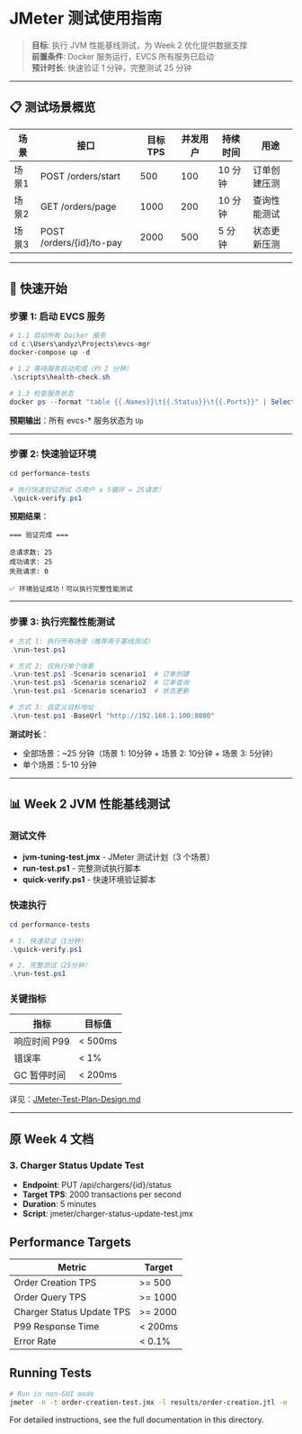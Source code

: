 # JMeter 测试使用指南

> **目标**: 执行 JVM 性能基线测试，为 Week 2 优化提供数据支撑  
> **前置条件**: Docker 服务运行，EVCS 所有服务已启动  
> **预计时长**: 快速验证 1 分钟，完整测试 25 分钟

---

## 📋 测试场景概览

| 场景 | 接口 | 目标 TPS | 并发用户 | 持续时间 | 用途 |
|------|------|----------|----------|----------|------|
| 场景1 | POST /orders/start | 500 | 100 | 10 分钟 | 订单创建压测 |
| 场景2 | GET /orders/page | 1000 | 200 | 10 分钟 | 查询性能测试 |
| 场景3 | POST /orders/{id}/to-pay | 2000 | 500 | 5 分钟 | 状态更新压测 |

---

## 🚀 快速开始

### 步骤 1: 启动 EVCS 服务

```powershell
# 1.1 启动所有 Docker 服务
cd c:\Users\andyz\Projects\evcs-mgr
docker-compose up -d

# 1.2 等待服务启动完成（约 2 分钟）
.\scripts\health-check.sh

# 1.3 检查服务状态
docker ps --format "table {{.Names}}\t{{.Status}}\t{{.Ports}}" | Select-String "evcs-"
```

**预期输出**：所有 evcs-* 服务状态为 `Up`

---

### 步骤 2: 快速验证环境

```powershell
cd performance-tests

# 执行快速验证测试（5用户 x 5循环 = 25请求）
.\quick-verify.ps1
```

**预期结果**：
```
=== 验证完成 ===

总请求数: 25
成功请求: 25
失败请求: 0

✅ 环境验证成功！可以执行完整性能测试
```

---

### 步骤 3: 执行完整性能测试

```powershell
# 方式 1: 执行所有场景（推荐用于基线测试）
.\run-test.ps1

# 方式 2: 仅执行单个场景
.\run-test.ps1 -Scenario scenario1  # 订单创建
.\run-test.ps1 -Scenario scenario2  # 订单查询
.\run-test.ps1 -Scenario scenario3  # 状态更新

# 方式 3: 自定义目标地址
.\run-test.ps1 -BaseUrl "http://192.168.1.100:8080"
```

**测试时长**：
- 全部场景：~25 分钟（场景 1: 10分钟 + 场景 2: 10分钟 + 场景 3: 5分钟）
- 单个场景：5-10 分钟

---

## 📊 Week 2 JVM 性能基线测试

### 测试文件

- **jvm-tuning-test.jmx** - JMeter 测试计划（3 个场景）
- **run-test.ps1** - 完整测试执行脚本
- **quick-verify.ps1** - 快速环境验证脚本

### 快速执行

```powershell
cd performance-tests

# 1. 快速验证（1分钟）
.\quick-verify.ps1

# 2. 完整测试（25分钟）
.\run-test.ps1
```

### 关键指标

| 指标 | 目标值 |
|------|--------|
| 响应时间 P99 | < 500ms |
| 错误率 | < 1% |
| GC 暂停时间 | < 200ms |

详见：[JMeter-Test-Plan-Design.md](JMeter-Test-Plan-Design.md)

---

## 原 Week 4 文档

### 3. Charger Status Update Test
- **Endpoint**: PUT /api/chargers/{id}/status
- **Target TPS**: 2000 transactions per second
- **Duration**: 5 minutes
- **Script**: jmeter/charger-status-update-test.jmx

## Performance Targets

| Metric | Target |
|--------|--------|
| Order Creation TPS | >= 500 |
| Order Query TPS | >= 1000 |
| Charger Status Update TPS | >= 2000 |
| P99 Response Time | < 200ms |
| Error Rate | < 0.1% |

## Running Tests

```bash
# Run in non-GUI mode
jmeter -n -t order-creation-test.jmx -l results/order-creation.jtl -e -o results/order-creation-report
```

For detailed instructions, see the full documentation in this directory.

